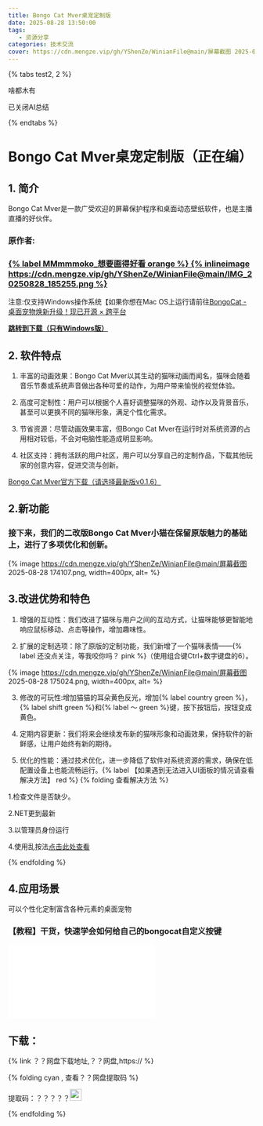 ```yaml
---
title: Bongo Cat Mver桌宠定制版
date: 2025-08-28 13:50:00
tags:
   - 资源分享
categories: 技术交流
cover: https://cdn.mengze.vip/gh/YShenZe/WinianFile@main/屏幕截图 2025-08-28 174107.png
---
```


{% tabs test2, 2 %}

<!-- tab 查看AI总结 -->

啥都木有

<!-- endtab -->

<!-- tab 关闭AI总结-->
已关闭AI总结
<!-- endtab -->

{% endtabs %}

# Bongo Cat Mver桌宠定制版（正在编）

## <a id = "section1" class="no-underline">1. 简介</a>
Bongo Cat Mver是一款广受欢迎的屏幕保护程序和桌面动态壁纸软件，也是主播直播的好伙伴。

### 原作者:
### [{% label MMmmmoko_想要画得好看 orange %} {% inlineimage https://cdn.mengze.vip/gh/YShenZe/WinianFile@main/IMG_20250828_185255.png %} ](https://space.bilibili.com/5808772)

注意:仅支持Windows操作系统【如果你想在Mac OS上运行请前往[BongoCat - 桌面宠物焕新升级！现已开源 × 跨平台](https://www.bilibili.com/video/BV13hLdzeE72?vd_source=8b871c9ebd47ac59bd4e16fa54687896&spm_id_from=333.788.player.player_end_recommend)

**[跳转到下载（只有Windows版）](#download)**

## <a id = "section2">2. 软件特点</a>

1. 丰富的动画效果：Bongo Cat Mver以其生动的猫咪动画而闻名，猫咪会随着音乐节奏或系统声音做出各种可爱的动作，为用户带来愉悦的视觉体验。

2. 高度可定制性：用户可以根据个人喜好调整猫咪的外观、动作以及背景音乐，甚至可以更换不同的猫咪形象，满足个性化需求。

3. 节省资源：尽管动画效果丰富，但Bongo Cat Mver在运行时对系统资源的占用相对较低，不会对电脑性能造成明显影响。

4. 社区支持：拥有活跃的用户社区，用户可以分享自己的定制作品，下载其他玩家的创意内容，促进交流与创新。

[Bongo Cat Mver官方下载（请选择最新版v0.1.6）](https://www.bilibili.com/read/readlist/rl191271)

## <a id = "section2">2.新功能</a>

### 接下来，我们的二改版Bongo Cat Mver小猫在保留原版魅力的基础上，进行了多项优化和创新。

{% image https://cdn.mengze.vip/gh/YShenZe/WinianFile@main/屏幕截图 2025-08-28 174107.png, width=400px, alt= %}

## <a id = "section3">3.改进优势和特色</a>

1. 增强的互动性：我们改进了猫咪与用户之间的互动方式，让猫咪能够更智能地响应鼠标移动、点击等操作，增加趣味性。

2. 扩展的定制选项：除了原版的定制功能，我们新增了一个猫咪表情——{% label 还没点关注，等我咬你吗？ pink %}（使用组合键Ctrl+数字键盘的6）。

{% image https://cdn.mengze.vip/gh/YShenZe/WinianFile@main/屏幕截图 2025-08-28 175024.png, width=400px, alt= %}

3. 修改的可玩性:增加猫猫的耳朵黄色反光，增加{% label country green %}，{% label shift green %}和{% label ～ green %}键，按下按钮后，按钮变成黄色。

4. 定期内容更新：我们将来会继续发布新的猫咪形象和动画效果，保持软件的新鲜感，让用户始终有新的期待。

5. 优化的性能：通过技术优化，进一步降低了软件对系统资源的需求，确保在低配置设备上也能流畅运行。{% label 【如果遇到无法进入UI面板的情况请查看解决方法】 red %}
{% folding 查看解决方法 %}

1.检查文件是否缺少。

2.NET更到最新

3.以管理员身份运行

4.使用乱按法[点击此处查看](https://www.bilibili.com/video/BV1Uz421k7CF/?vd_source=8b871c9ebd47ac59bd4e16fa54687896)

{% endfolding %}

## <a id = "section4">4.应用场景</a>

可以个性化定制富含各种元素的桌面宠物

### 【教程】干货，快速学会如何给自己的bongocat自定义按键

<iframe src="//player.bilibili.com/player.html?isOutside=true&aid=350329078&bvid=BV1oR4y1Y7nf&cid=966864083&p=1" scrolling="no" border="0" frameborder="no" framespacing="0" allowfullscreen="true"></iframe>

## <a id = "download">下载：</a>

{% link ？？网盘下载地址,？？网盘,https:// %}

{% folding cyan , 查看？？网盘提取码 %}

提取码：？？？？？<span><img src='https://bu.dusays.com/2023/06/01/64788cd5a356b.png' style='height:24px'></span>

{% endfolding %}